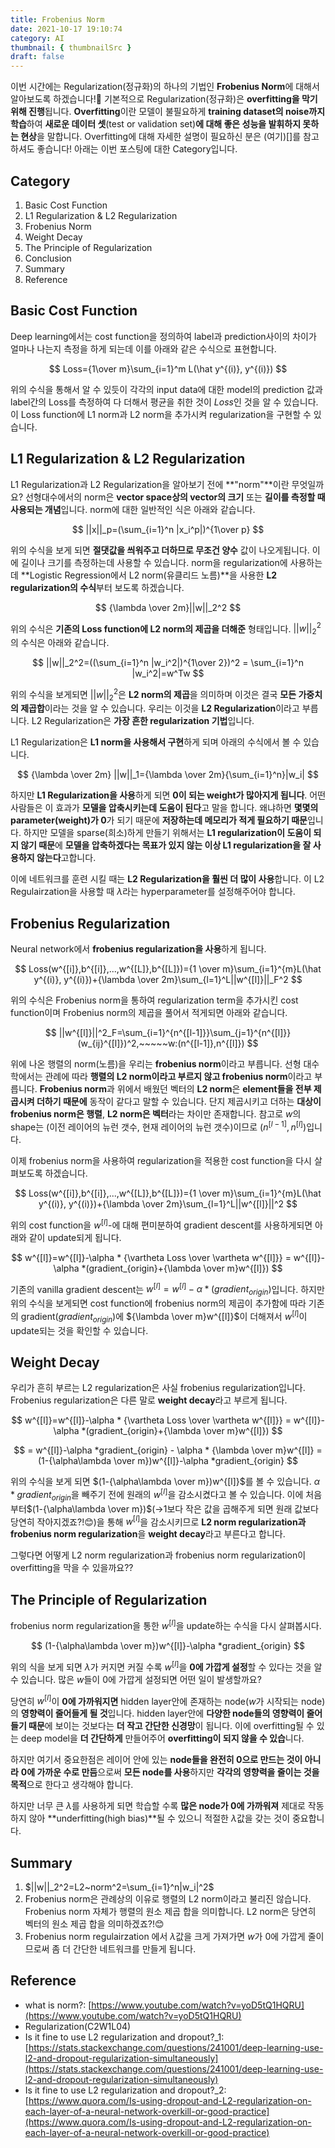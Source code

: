 ```yaml
---
title: Frobenius Norm
date: 2021-10-17 19:10:74
category: AI
thumbnail: { thumbnailSrc }
draft: false
---
```


이번 시간에는 Regularization(정규화)의 하나의 기법인 **Frobenius Norm**에 대해서 알아보도록 하겠습니다!🙌 기본적으로 Regularization(정규화)은 **overfitting을 막기 위해 진행**됩니다. **Overfitting**이란 모델이 불필요하게 **training dataset의 noise까지 학습**하여 **새로운 데이터 셋**(test or validation set)**에 대해 좋은 성능을 발휘하지 못하는 현상**을 말합니다. Overfitting에 대해 자세한 설명이 필요하신 분은 (여기)[]를 참고하셔도 좋습니다! 아래는 이번 포스팅에 대한 Category입니다.

## Category

1. Basic Cost Function
2. L1 Regularization & L2 Regularization
3. Frobenius Norm
4. Weight Decay
5. The Principle of Regularization
6. Conclusion
7. Summary
8. Reference

## Basic Cost Function

Deep learning에서는 cost function을 정의하여 label과 prediction사이의 차이가 얼마나 나는지 측정을 하게 되는데 이를 아래와 같은 수식으로 표현합니다.

$$
Loss={1\over m}\sum_{i=1}^m L(\hat y^{(i)}, y^{(i)})
$$

위의 수식을 통해서 알 수 있듯이 각각의 input data에 대한 model의 prediction 값과 label간의 Loss를 측정하여 다 더해서 평균을 취한 것이 $Loss$인 것을 알 수 있습니다. 이 Loss function에 L1 norm과 L2 norm을 추가시켜 regularization을 구현할 수 있습니다.

## L1 Regularization & L2 Regularization

L1 Regularization과 L2 Regularization을 알아보기 전에 **"norm"**이란 무엇일까요? 선형대수에서의 norm은 **vector space상의 vector의 크기** 또는 **길이를 측정할 때 사용되는 개념**입니다. norm에 대한 일반적인 식은 아래와 같습니다.

$$
||x||_p=(\sum_{i=1}^n |x_i^p|)^{1\over p}
$$

위의 수식을 보게 되면 **절댓값을 씌워주고 더하므로 무조건 양수** 값이 나오게됩니다. 이에 길이나 크기를 측정하는데 사용할 수 있습니다. norm을 regularization에 사용하는데 **Logistic Regression에서 L2 norm(유클리드 노름)**을 사용한 **L2 regularization의 수식**부터 보도록 하겠습니다.

$$
{\lambda \over 2m}||w||_2^2
$$

위의 수식은 **기존의 Loss function에 L2 norm의 제곱을 더해준** 형태입니다. $||w||_2^2$의 수식은 아래와 같습니다.

$$
||w||_2^2=((\sum_{i=1}^n |w_i^2|)^{1\over 2})^2 = \sum_{i=1}^n |w_i^2|=w^Tw
$$

위의 수식을 보게되면 $||w||_2^2$은 **L2 norm의 제곱**을 의미하며 이것은 결국 **모든 가중치의 제곱합**이라는 것을 알 수 있습니다. 우리는 이것을 **L2 Regularization**이라고 부릅니다. L2 Regularization은 **가장 흔한 regularization 기법**입니다.

L1 Regularization은 **L1 norm을 사용해서 구현**하게 되며 아래의 수식에서 볼 수 있습니다.

$$
{\lambda \over 2m} ||w||_1={\lambda \over 2m}{\sum_{i=1}^n}|w_i|
$$

하지만 **L1 Regularization을 사용**하게 되면 **0이 되는 weight가 많아지게 됩니다**. 어떤 사람들은 이 효과가 **모델을 압축시키는데 도움이 된다**고 말을 합니다. 왜냐하면 **몇몇의 parameter(weight)가 0**가 되기 때문에 **저장하는데 메모리가 적게 필요하기 때문**입니다. 하지만 모델을 sparse(희소)하게 만들기 위해서는 **L1 regularization이 도움이 되지 않기 때문**에 **모델을 압축하겠다는 목표가 있지 않는 이상 L1 regularization을 잘 사용하지 않는다**고합니다.

이에 네트워크를 훈련 시킬 때는 **L2 Regularization을 훨씬 더 많이 사용**합니다. 이 L2 Regulairzation을 사용할 때 $\lambda$라는 hyperparameter를 설정해주어야 합니다.

## Frobenius Regularization

Neural network에서 **frobenius regularization을 사용**하게 됩니다.

$$
Loss(w^{[i]},b^{[i]},...,w^{[L]},b^{[L]})={1 \over m}\sum_{i=1}^{m}L(\hat y^{(i)}, y^{(i)})+{\lambda \over 2m}\sum_{l=1}^L||w^{[l]}||_F^2
$$

위의 수식은 Frobenius norm을 통하여 regularization term을 추가시킨 cost function이며 Frobenius norm의 제곱을 풀어서 적게되면 아래와 같습니다.

$$
||w^{[l]}||^2_F=\sum_{i=1}^{n^{[l-1]}}\sum_{j=1}^{n^{[l]}}(w_{ij}^{[l]})^2,~~~~~w:(n^{[l-1]},n^{[l]})
$$

위에 나온 행렬의 norm(노름)을 우리는 **frobenius norm**이라고 부릅니다. 선형 대수학에서는 관례에 따라 **행렬의 L2 norm이라고 부르지 않고 frobenius norm**이라고 부릅니다. **Frobenius norm**과 위에서 배웠던 벡터의 **L2 norm**은 **element들을 전부 제곱시켜 더하기 때문에** 동작이 같다고 말할 수 있습니다. 단지 제곱시키고 더하는 **대상이 frobenius norm은 행렬**, **L2 norm은 벡터**라는 차이만 존재합니다. 참고로 $w$의 shape는 (이전 레이어의 뉴런 갯수, 현재 레이어의 뉴런 갯수)이므로 $(n^{[l-1]},n^{[l]})$입니다.

이제 frobenius norm을 사용하여 regularization을 적용한 cost function을 다시 살펴보도록 하겠습니다.

$$
Loss(w^{[i]},b^{[i]},...,w^{[L]},b^{[L]})={1 \over m}\sum_{i=1}^{m}L(\hat y^{(i)}, y^{(i)})+{\lambda \over 2m}\sum_{l=1}^L||w^{[l]}||^2
$$

위의 cost function을 $w^{[l]}$-에 대해 편미분하여 gradient descent를 사용하게되면 아래와 같이 update되게 됩니다.

$$
w^{[l]}=w^{[l]}-\alpha * {\vartheta Loss \over \vartheta w^{[l]}} = w^{[l]}-\alpha *(gradient_{origin}+{\lambda \over m}w^{[l]})
$$

기존의 vanilla gradient descent는 $w^{[l]}=w^{[l]}-\alpha *(gradient_{origin})$입니다. 하지만 위의 수식을 보게되면 cost function에 frobenius norm의 제곱이 추가함에 따라 기존의 gradient($gradient_{origin}$)에 ${\lambda \over m}w^{[l]}$이 더해져서 $w^{[l]}$이 update되는 것을 확인할 수 있습니다.

## Weight Decay

우리가 흔히 부르는 L2 regularization은 사실 frobenius regularization입니다. Frobenius regularization은 다른 말로 **weight decay**라고 부르게 됩니다.

$$
w^{[l]}=w^{[l]}-\alpha * {\vartheta Loss \over \vartheta w^{[l]}} = w^{[l]}-\alpha *(gradient_{origin}+{\lambda \over m}w^{[l]})
$$

$$
= w^{[l]}-\alpha *gradient_{origin} - \alpha * {\lambda \over m}w^{[l]} = (1-{\alpha\lambda \over m})w^{[l]}-\alpha *gradient_{origin}
$$

위의 수식을 보게 되면 $(1-{\alpha\lambda \over m})w^{[l]}$를 볼 수 있습니다. $\alpha *gradient_{origin}$을 빼주기 전에 원래의 $w^{[l]}$을 감소시켰다고 볼 수 있습니다. 이에 처음부터$(1-{\alpha\lambda \over m})$(→1보다 작은 값을 곱해주게 되면 원래 값보다 당연히 작아지겠죠?!😊)을 통해 $w^{[l]}$을 감소시키므로 **L2 norm regularization과 frobenius norm regularization**을 **weight decay**라고 부른다고 합니다.

그렇다면 어떻게 L2 norm regularization과 frobenius norm regularization이 overfitting을 막을 수 있을까요??

## The Principle of Regularization

frobenius norm regularization을 통한 $w^{[l]}$을 update하는 수식을 다시 살펴봅시다.

$$
(1-{\alpha\lambda \over m})w^{[l]}-\alpha *gradient_{origin}
$$

위의 식을 보게 되면 $\lambda$가 커지면 커질 수록 $w^{[l]}$을 **0에 가깝게 설정**할 수 있다는 것을 알 수 있습니다. 많은 $w$들이 0에 가깝게 설정되면 어떤 일이 발생할까요?

당연히 $w^{[l]}$이 **0에 가까워지면** hidden layer안에 존재하는 node($w$가 시작되는 node)의 **영향력이 줄어들게 될 것**입니다. hidden layer안에 **다양한 node들의 영향력이 줄어들기 때문**에 보이는 것보다는 **더 작고 간단한 신경망**이 됩니다. 이에 overfitting될 수 있는 deep model을 **더 간단하게** 만들어주어 **overfitting이 되지 않을 수 있습**니다.

하지만 여기서 중요한점은 레이어 안에 있는 **node들을 완전히 0으로 만드는 것이 아니라** **0에 가까운 수로 만듬**으로써 **모든 node를 사용**하지만 **각각의 영향력을 줄이는 것을 목적**으로 한다고 생각해야 합니다.

하지만 너무 큰 $\lambda$를 사용하게 되면 학습할 수록 **많은 node가 0에 가까워져** 제대로 작동하지 않아 **underfitting(high bias)**될 수 있으니 적절한 $\lambda$값을 갖는 것이 중요합니다.

## Summary

1. $||w||_2^2=L2~norm^2=\sum_{i=1}^n|w_i|^2$
2. Frobenius norm은 관례상의 이유로 행렬의 L2 norm이라고 불리진 않습니다. Frobenius norm 자체가 행렬의 원소 제곱 합을 의미합니다. L2 norm은 당연히 벡터의 원소 제곱 합을 의미하겠죠?!😊
3. Frobenius norm regulairzation 에서 $\lambda$값을 크게 가져가면 $w$가 0에 가깝게 줄이므로써 좀 더 간단한 네트워크를 만들게 됩니다.

## Reference

- what is norm?: [https://www.youtube.com/watch?v=yoD5tQ1HQRU](https://www.youtube.com/watch?v=yoD5tQ1HQRU)
- Regularization(C2W1L04)
- Is it fine to use L2 regularization and dropout?\_1: [https://stats.stackexchange.com/questions/241001/deep-learning-use-l2-and-dropout-regularization-simultaneously](https://stats.stackexchange.com/questions/241001/deep-learning-use-l2-and-dropout-regularization-simultaneously)
- Is it fine to use L2 regularization and dropout?\_2: [https://www.quora.com/Is-using-dropout-and-L2-regularization-on-each-layer-of-a-neural-network-overkill-or-good-practice](https://www.quora.com/Is-using-dropout-and-L2-regularization-on-each-layer-of-a-neural-network-overkill-or-good-practice)
